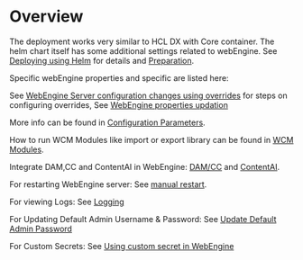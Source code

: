 # Overview

The deployment works very similar to HCL DX with Core container. The helm chart itself has some additional settings related to webEngine.
See [Deploying using Helm](https://opensource.hcltechsw.com/digital-experience/latest/deployment/install/container/helm_deployment/overview/) for details and [Preparation](https://opensource.hcltechsw.com/digital-experience/latest/deployment/install/container/helm_deployment/preparation/).

Specific webEngine properties and specific are listed here:

See [WebEngine Server configuration changes using overrides](./configuration_changes_using_overrides.md) for steps on configuring overrides,
See [WebEngine properties updation](./update_properties_with_helm.md)

More info can be found in [Configuration Parameters](./configuration_parameters.md).

How to run WCM Modules like import or export library can be found in [WCM Modules](./wcm_modules.md).

Integrate DAM,CC and ContentAI in WebEngine: [DAM/CC](./enable_cc_dam.md) and [ContentAI](./enable_content_ai.md).

For restarting WebEngine server: See [ manual restart](./restart_webengine_server.md).

For viewing Logs: See [Logging](./logging_webengine.md)

For Updating Default Admin Username & Password: See [Update Default Admin Password](./update_wpsadmin_password.md)

For Custom Secrets: See [Using custom secret in WebEngine](./custom_secrets.md)
